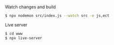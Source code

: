 Watch changes and build
```bash
$ npx nodemon src/index.js --watch src -e js,ect
```

Live server
```bash
$ cd www
$ npx live-server
```
